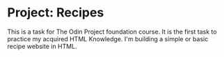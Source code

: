 # Project: Recipes
This is a task for The Odin Project foundation course. It is the first task to practice my acquired HTML Knowledge.
I'm building a simple or basic recipe website in HTML.
